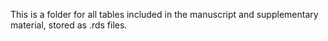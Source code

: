This is a folder for all tables included in the manuscript and supplementary material, stored as .rds files. 

